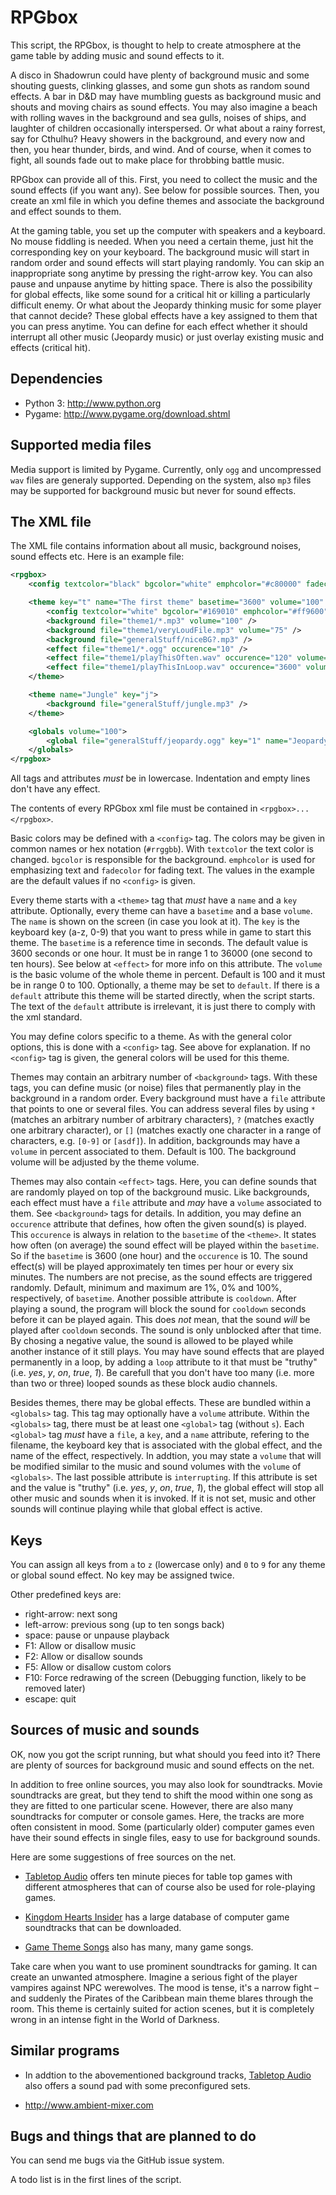 RPGbox
======

This script, the RPGbox, is thought to help to create atmosphere at the game table by adding music and sound effects to it.

A disco in Shadowrun could have plenty of background music and some shouting guests, clinking glasses, and some gun shots as random sound effects. A bar in D&D may have mumbling guests as background music and shouts and moving chairs as sound effects. You may also imagine a beach with rolling waves in the background and sea gulls, noises of ships, and laughter of children occasionally interspersed. Or what about a rainy forrest, say for Cthulhu? Heavy showers in the background, and every now and then, you hear thunder, birds, and wind. And of course, when it comes to fight, all sounds fade out to make place for throbbing battle music.

RPGbox can provide all of this. First, you need to collect the music and the sound effects (if you want any). See below for possible sources. Then, you create an xml file in which you define themes and associate the background and effect sounds to them.

At the gaming table, you set up the computer with speakers and a keyboard. No mouse fiddling is needed. When you need a certain theme, just hit the corresponding key on your keyboard. The background music will start in random order and sound effects will start playing randomly. You can skip an inappropriate song anytime by pressing the right-arrow key. You can also pause and unpause anytime by hitting space. There is also the possibility for global effects, like some sound for a critical hit or killing a particularly difficult enemy. Or what about the Jeopardy thinking music for some player that cannot decide? These global effects have a key assigned to them that you can press anytime. You can define for each effect whether it should interrupt all other music (Jeopardy music) or just overlay existing music and effects (critical hit).


Dependencies
------------

- Python 3: http://www.python.org
- Pygame: http://www.pygame.org/download.shtml


Supported media files
---------------------

Media support is limited by Pygame. Currently, only `ogg` and uncompressed `wav` files are generaly supported. Depending on the system, also `mp3` files may be supported for background music but never for sound effects.


The XML file
------------

The XML file contains information about all music, background noises, sound effects etc. Here is an example file:

```xml
<rpgbox>
	<config textcolor="black" bgcolor="white" emphcolor="#c80000" fadecolor="#7f7f7f" />

	<theme key="t" name="The first theme" basetime="3600" volume="100" default="default">
		<config textcolor="white" bgcolor="#169010" emphcolor="#ff9600" fadecolor="black" />
		<background file="theme1/*.mp3" volume="100" />
		<background file="theme1/veryLoudFile.mp3" volume="75" />
		<background file="generalStuff/niceBG?.mp3" />
		<effect file="theme1/*.ogg" occurence="10" />
		<effect file="theme1/playThisOften.wav" occurence="120" volume="90" />
		<effect file="theme1/playThisInLoop.wav" occurence="3600" volume="50" loop="true" />
	</theme>

	<theme name="Jungle" key="j">
		<background file="generalStuff/jungle.mp3" />
	</theme>

	<globals volume="100">
		<global file="generalStuff/jeopardy.ogg" key="1" name="Jeopardy Thinking Music" volume="100" interrupting="yes" />
	</globals>
</rpgbox>
```

All tags and attributes *must* be in lowercase. Indentation and empty lines don't have any effect.

The contents of every RPGbox xml file must be contained in `<rpgbox>...</rpgbox>`.

Basic colors may be defined with a `<config>` tag. The colors may be given in common names or hex notation (`#rrggbb`). With `textcolor` the text color is changed. `bgcolor` is responsible for the background. `emphcolor` is used for emphasizing text and `fadecolor` for fading text. The values in the example are the default values if no `<config>` is given.

Every theme starts with a `<theme>` tag that *must* have a `name` and a `key` attribute. Optionally, every theme can have a `basetime` and a base `volume`. The `name` is shown on the screen (in case you look at it). The `key` is the keyboard key (a-z, 0-9) that you want to press while in game to start this theme. The `basetime` is a reference time in seconds. The default value is 3600 seconds or one hour. It must be in range 1 to 36000 (one second to ten hours). See below at `<effect>` for more info on this attribute. The `volume` is the basic volume of the whole theme in percent. Default is 100 and it must be in range 0 to 100. Optionally, a theme may be set to `default`. If there is a `default` attribute this theme will be started directly, when the script starts. The text of the `default` attribute is irrelevant, it is just there to comply with the xml standard.

You may define colors specific to a theme. As with the general color options, this is done with a `<config>` tag. See above for explanation. If no `<config>` tag is given, the general colors will be used for this theme.

Themes may contain an arbitrary number of `<background>` tags. With these tags, you can define music (or noise) files that permanently play in the background in a random order. Every background must have a `file` attribute that points to one or several files. You can address several files by using `*` (matches an arbitrary number of arbitrary characters), `?` (matches exactly one arbitrary character), or `[]` (matches exactly one character in a range of characters, e.g. `[0-9]` or `[asdf]`). In addition, backgrounds may have a `volume` in percent associated to them. Default is 100. The background volume will be adjusted by the theme volume.

Themes may also contain `<effect>` tags. Here, you can define sounds that are randomly played on top of the background music. Like backgrounds, each effect must have a `file` attribute and *may* have a `volume` associated to them. See `<background>` tags for details. In addition, you may define an `occurence` attribute that defines, how often the given sound(s) is played. This `occurence` is always in relation to the `basetime` of the `<theme>`. It states how often (on average) the sound effect will be played within the `basetime`. So if the `basetime` is 3600 (one hour) and the `occurence` is 10. The sound effect(s) will be played approximately ten times per hour or every six minutes. The numbers are not precise, as the sound effects are triggered randomly. Default, minimum and maximum are 1%, 0% and 100%, respectively, of `basetime`. Another possible attribute is `cooldown`. After playing a sound, the program will block the sound for `cooldown` seconds before it can be played again. This does *not* mean, that the sound *will* be played after `cooldown` seconds. The sound is only unblocked after that time. By chosing a negative value, the sound is allowed to be played while another instance of it still plays. You may have sound effects that are played permanently in a loop, by adding a `loop` attribute to it that must be "truthy" (i.e. *yes*, *y*, *on*, *true*, *1*). Be carefull that you don't have too many (i.e. more than two or three) looped sounds as these block audio channels.

Besides themes, there may be global effects. These are bundled within a `<globals>` tag. This tag may optionally have a `volume` attribute. Within the `<globals>` tag, there must be at least one `<global>` tag (without `s`). Each `<global>` tag *must* have a `file`, a `key`, and a `name` attribute, refering to the filename, the keyboard key that is associated with the global effect, and the name of the effect, respectively. In addtion, you may state a `volume` that will be modified similar to the music and sound volumes with the `volume` of `<globals>`. The last possible attribute is `interrupting`. If this attribute is set and the value is "truthy" (i.e. *yes*, *y*, *on*, *true*, *1*), the global effect will stop all other music and sounds when it is invoked. If it is not set, music and other sounds will continue playing while that global effect is active.


Keys
----

You can assign all keys from `a` to `z` (lowercase only) and `0` to `9` for any theme or global sound effect. No key may be assigned twice.

Other predefined keys are:

- right-arrow: next song
- left-arrow: previous song (up to ten songs back)
- space: pause or unpause playback
- F1: Allow or disallow music
- F2: Allow or disallow sounds
- F5: Allow or disallow custom colors
- F10: Force redrawing of the screen (Debugging function, likely to be removed later)
- escape: quit


Sources of music and sounds
---------------------------

OK, now you got the script running, but what should you feed into it? There are plenty of sources for background music and sound effects on the net.

In addition to free online sources, you may also look for soundtracks. Movie soundtracks are great, but they tend to shift the mood within one song as they are fitted to one particular scene. However, there are also many soundtracks for computer or console games. Here, the tracks are more often consistent in mood. Some (particularly older) computer games even have their sound effects in single files, easy to use for background sounds.

Here are some suggestions of free sources on the net.

- [Tabletop Audio](http://tabletopaudio.com) offers ten minute pieces for table top games with different atmospheres that can of course also be used for role-playing games.

- [Kingdom Hearts Insider](http://downloads.khinsider.com) has a large database of computer game soundtracks that can be downloaded.

- [Game Theme Songs](http://www.gamethemesongs.com) also has many, many game songs.

Take care when you want to use prominent soundtracks for gaming. It can create an unwanted atmosphere. Imagine a serious fight of the player vampires against NPC werewolves. The mood is tense, it's a narrow fight – and suddenly the Pirates of the Caribbean main theme blares through the room. This theme is certainly suited for action scenes, but it is completely wrong in an intense fight in the World of Darkness.


Similar programs
----------------

- In addtion to the abovementioned background tracks, [Tabletop Audio](http://tabletopaudio.com) also offers a sound pad with some preconfigured sets.

- <http://www.ambient-mixer.com>


Bugs and things that are planned to do
--------------------------------------

You can send me bugs via the GitHub issue system.

A todo list is in the first lines of the script.
